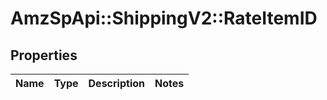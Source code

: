 # AmzSpApi::ShippingV2::RateItemID

## Properties
Name | Type | Description | Notes
------------ | ------------- | ------------- | -------------

